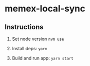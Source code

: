 # memex-local-sync

## Instructions

1. Set node version `nvm use`

1. Install deps: `yarn`

1. Build and run app: `yarn start`
